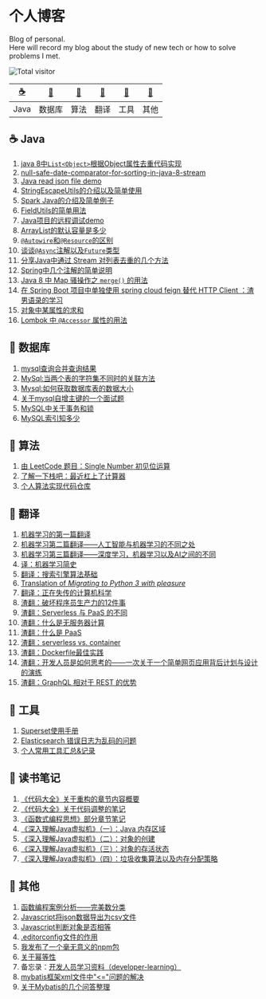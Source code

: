 # 个人博客
Blog of personal.           
Here will record my blog about the study of new tech or how to solve problems I met.

![Total visitor](https://visitor-badge.glitch.me/badge?page_id=lq920320.blogs)

| [:coffee:](#coffee-Java) | [:floppy_disk:](#floppy_disk-数据库) | [:pencil:](#pencil-算法) | [:page_facing_up:](#page_facing_up-翻译) | [:wrench:](#wrench-工具) | [:notebook:](#notebook-其他) |
| :---: | :---: | :---: | :---: | :---: | :---: |
| Java | 数据库 | 算法 | 翻译 | 工具 | 其他 | 


## :coffee: Java
1. [java 8中`List<Object>`根据Object属性去重代码实现](https://github.com/lq920320/blogs/issues/6)
1. [null-safe-date-comparator-for-sorting-in-java-8-stream](https://stackoverflow.com/questions/36361156/null-safe-date-comparator-for-sorting-in-java-8-stream/36361302#36361302) 
1. [Java read json file demo](https://github.com/lq920320/read-json-demo)
1. [StringEscapeUtils的介绍以及简单使用](https://github.com/lq920320/blogs/issues/9)
1. [Spark Java的介绍及简单例子](https://github.com/lq920320/spark-java-framework-demo)
1. [FieldUtils的简单用法](https://github.com/lq920320/blogs/blob/master/articles/introduction-of-FieldUtils.md)
1. [Java项目的远程调试demo](https://github.com/lq920320/remote-debugging-demo)  
1. [ArrayList的默认容量是多少](https://github.com/lq920320/blogs/issues/22)
1. [`@Autowire`和`@Resource`的区别](https://github.com/lq920320/blogs/issues/27)
1. [谈谈`@Async`注解以及`Future`类型 ](https://github.com/lq920320/blogs/issues/28)
1. [分享Java中通过 Stream 对列表去重的几个方法](https://github.com/lq920320/blogs/issues/31)
1. [Spring中几个注解的简单说明](https://github.com/lq920320/blogs/issues/34)
1. [Java 8 中 Map 骚操作之 `merge()` 的用法](https://github.com/lq920320/blogs/issues/36)
1. [在 Spring Boot 项目中单独使用 spring cloud feign 替代 HTTP Client ：渣男语录的学习](https://github.com/lq920320/blogs/blob/master/articles/use-spring-cloud-feign-in-spring-boot.md)
1. [对象中某属性的求和](https://github.com/lq920320/blogs/issues/37)
1. [Lombok 中 `@Accessor` 属性的用法](https://github.com/lq920320/blogs/blob/master/articles/lombok-accessor-use.md)


## :floppy_disk: 数据库
1. [mysql查询合并查询结果](https://github.com/lq920320/blogs/issues/8)
1. [MySql:当两个表的字符集不同时的关联方法](https://github.com/lq920320/blogs/issues/11) 
1. [Mysql:如何获取数据库表的数据大小](https://github.com/lq920320/blogs/issues/15)
1. [关于mysql自增主键的一个面试题](https://github.com/lq920320/blogs/issues/23)
1. [MySQL中关于事务和锁](https://github.com/lq920320/blogs/issues/25) 
1. [MySQL索引知多少](https://github.com/lq920320/blogs/issues/26)

## :pencil: 算法
1. [由 LeetCode 题目：Single Number 初见位运算](https://github.com/lq920320/blogs/issues/32)
1. [了解一下栈吧：最近杠上了计算器](https://github.com/lq920320/blogs/blob/master/articles/algorithm/leetcode_stack.md)
1. [个人算法实现代码仓库](https://github.com/lq920320/algorithm-java-test)

## :page_facing_up: 翻译
1. [机器学习的第一篇翻译](https://github.com/lq920320/blogs/issues/2)
1. [机器学习第二篇翻译——人工智能与机器学习的不同之处](https://github.com/lq920320/blogs/issues/3)
1. [机器学习第三篇翻译——深度学习，机器学习以及AI之间的不同](https://github.com/lq920320/blogs/issues/4)
1. [译：机器学习简史](https://github.com/lq920320/blogs/issues/10)
1. [翻译：搜索引擎算法基础](https://github.com/lq920320/blogs/blob/master/articles/translation/search-engine-algorithm-basics.md)
1. [Translation of *Migrating to Python 3 with pleasure*](https://github.com/lq920320/python3_with_pleasure/blob/master/README_CN.md)
1. [翻译：正在失传的计算机科学](https://github.com/lq920320/blogs/blob/master/articles/translation/computer-science-as-a-lost-art.md)
1. [渣翻：破坏程序员生产力的12件事](https://github.com/lq920320/blogs/blob/master/articles/translation/top-12-things-that-destroy-developer-productivity.md)
1. [渣翻：Serverless 与 PaaS 的不同](https://github.com/lq920320/blogs/blob/master/articles/translation/serverless-vs-paas.md)
1. [渣翻：什么是无服务器计算](https://github.com/lq920320/blogs/blob/master/articles/translation/what-is-serverless.md)
1. [渣翻：什么是 PaaS](https://github.com/lq920320/blogs/blob/master/articles/translation/what-is-paas.md)
1. [渣翻：serverless vs. container](https://github.com/lq920320/blogs/blob/master/articles/translation/serverless-vs-container.md)
1. [渣翻：Dockerfile最佳实践](https://github.com/lq920320/blogs/blob/master/articles/translation/Dockerfile-best-practice.md)
1. [渣翻：开发人员是如何思考的——一次关于一个简单网页应用背后计划与设计的演练](https://github.com/lq920320/blogs/blob/master/articles/translation/a-walk-through-the-developer-thought-process.md)
1. [渣翻：GraphQL 相对于 REST 的优势](https://github.com/lq920320/blogs/blob/master/articles/translation/graphql-vs-rest-whats-the-advantage.md)

## :wrench: 工具
1. [Superset使用手册](https://github.com/lq920320/blogs/issues/5)
1. [Elasticsearch 错误日志为乱码的问题](https://github.com/lq920320/blogs/issues/7)
1. [个人常用工具汇总&记录](https://github.com/lq920320/blogs/blob/master/articles/personal-tools.md)

## :notebook: 读书笔记

1. [《代码大全》关于重构的章节内容概要](https://github.com/lq920320/blogs/issues/1)
1. [《代码大全》关于代码调整的笔记](https://github.com/lq920320/blogs/blob/master/articles/%E4%BB%A3%E7%A0%81%E8%B0%83%E6%95%B4.md)
1. [《函数式编程思想》部分章节笔记](https://github.com/lq920320/blogs/blob/master/articles/Functional-Thinking.md)
1. [《深入理解Java虚拟机》（一）：Java 内存区域](https://github.com/lq920320/blogs/blob/master/articles/notes/%E6%B7%B1%E5%85%A5%E7%90%86%E8%A7%A3JVM-01.md)
1. [《深入理解Java虚拟机》（二）：对象的创建](https://github.com/lq920320/blogs/blob/master/articles/notes/%E6%B7%B1%E5%85%A5%E7%90%86%E8%A7%A3JVM-02.md)
1. [《深入理解Java虚拟机》（三）：对象的存活状态](https://github.com/lq920320/blogs/blob/master/articles/notes/%E6%B7%B1%E5%85%A5%E7%90%86%E8%A7%A3JVM-03.md)
1. [《深入理解Java虚拟机》（四）：垃圾收集算法以及内存分配策略](https://github.com/lq920320/blogs/blob/master/articles/notes/%E6%B7%B1%E5%85%A5%E7%90%86%E8%A7%A3JVM-04.md)

## :notebook: 其他

1. [函数编程案例分析——完美数分类](https://github.com/lq920320/blogs/blob/master/articles/perfectNumber.md)
1. [Javascript将json数据导出为csv文件](https://github.com/lq920320/blogs/issues/17)
1. [Javascript判断对象是否相等](https://github.com/lq920320/blogs/issues/19)
1. [.editorconfig文件的作用](https://github.com/lq920320/blogs/issues/20)
1. [我发布了一个毫无意义的npm包](https://github.com/lq920320/blogs/issues/21) 
1. [关于幂等性](https://github.com/lq920320/blogs/issues/24) 
1. 备忘录：[开发人员学习资料（developer-learning）](https://github.com/developer-learning)
1. [mybatis框架xml文件中"<="问题的解决](https://github.com/lq920320/blogs/issues/29)
1. [关于Mybatis的几个问答整理](https://github.com/lq920320/blogs/issues/30)


